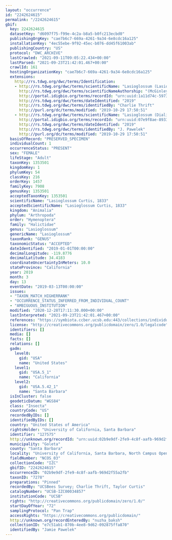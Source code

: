 ```yaml
---
layout: "occurrence"
id: "2242624615"
permalink: "/2242624615"
gbif:
  key: 2242624615
  datasetKey: "d6097f75-f99e-4c2a-b8a5-b0fc213ecbd0"
  publishingOrgKey: "cae7b6c7-669a-4261-9a34-6e8cdc16a125"
  installationKey: "4ec55ebe-9f92-45ec-b076-dd45f61003ab"
  publishingCountry: "US"
  protocol: "DWC_ARCHIVE"
  lastCrawled: "2021-09-11T09:05:22.434+00:00"
  lastParsed: "2021-09-23T21:42:01.467+00:00"
  crawlId: 161
  hostingOrganizationKey: "cae7b6c7-669a-4261-9a34-6e8cdc16a125"
  extensions:
    http://rs.tdwg.org/dwc/terms/Identification:
    - http://rs.tdwg.org/dwc/terms/scientificName: "Lasioglossum (Lasioglossum)"
      http://rs.tdwg.org/dwc/terms/scientificNameAuthorship: "(McGinley, 1986)"
      http://portal.idigbio.org/terms/recordId: "urn:uuid:1a11d74c-5973-4c31-a7d4-0178c5fa2009"
      http://rs.tdwg.org/dwc/terms/dateIdentified: "2019"
      http://rs.tdwg.org/dwc/terms/identifiedBy: "Charlie Thrift"
      http://purl.org/dc/terms/modified: "2019-10-29 17:50:51"
    - http://rs.tdwg.org/dwc/terms/scientificName: "Lasioglossum (Dialictus) sp. SB-2"
      http://portal.idigbio.org/terms/recordId: "urn:uuid:07e9f8ae-8933-4ebc-8e0d-519f75255c3c"
      http://rs.tdwg.org/dwc/terms/dateIdentified: "2019"
      http://rs.tdwg.org/dwc/terms/identifiedBy: "J. Pawelek"
      http://purl.org/dc/terms/modified: "2019-10-29 17:50:51"
  basisOfRecord: "PRESERVED_SPECIMEN"
  individualCount: 1
  occurrenceStatus: "PRESENT"
  sex: "FEMALE"
  lifeStage: "Adult"
  taxonKey: 1353501
  kingdomKey: 1
  phylumKey: 54
  classKey: 216
  orderKey: 1457
  familyKey: 7908
  genusKey: 1353501
  acceptedTaxonKey: 1353501
  scientificName: "Lasioglossum Curtis, 1833"
  acceptedScientificName: "Lasioglossum Curtis, 1833"
  kingdom: "Animalia"
  phylum: "Arthropoda"
  order: "Hymenoptera"
  family: "Halictidae"
  genus: "Lasioglossum"
  genericName: "Lasioglossum"
  taxonRank: "GENUS"
  taxonomicStatus: "ACCEPTED"
  dateIdentified: "2019-01-01T00:00:00"
  decimalLongitude: -119.8776
  decimalLatitude: 34.4183
  coordinateUncertaintyInMeters: 10.0
  stateProvince: "California"
  year: 2019
  month: 3
  day: 13
  eventDate: "2019-03-13T00:00:00"
  issues:
  - "TAXON_MATCH_HIGHERRANK"
  - "OCCURRENCE_STATUS_INFERRED_FROM_INDIVIDUAL_COUNT"
  - "AMBIGUOUS_INSTITUTION"
  modified: "2020-12-28T17:11:30.000+00:00"
  lastInterpreted: "2021-09-23T21:42:01.467+00:00"
  references: "https://symbiota.ccber.ucsb.edu:443/collections/individual/index.php?occid=127575"
  license: "http://creativecommons.org/publicdomain/zero/1.0/legalcode"
  identifiers: []
  media: []
  facts: []
  relations: []
  gadm:
    level0:
      gid: "USA"
      name: "United States"
    level1:
      gid: "USA.5_1"
      name: "California"
    level2:
      gid: "USA.5.42_1"
      name: "Santa Barbara"
  isInCluster: false
  geodeticDatum: "WGS84"
  class: "Insecta"
  countryCode: "US"
  recordedByIDs: []
  identifiedByIDs: []
  country: "United States of America"
  rightsHolder: "University of California, Santa Barbara"
  identifier: "127575"
  http://unknown.org/recordId: "urn:uuid:02b9e9df-2fe9-4c8f-aafb-969d2f55a2fb"
  municipality: "Goleta"
  county: "Santa Barbara"
  locality: "University of California, Santa Barbara, North Campus Open Space"
  fieldNumber: "NCOS_03"
  collectionCode: "IZC"
  gbifID: "2242624615"
  occurrenceID: "02b9e9df-2fe9-4c8f-aafb-969d2f55a2fb"
  taxonID: "7278"
  preparations: "Pinned"
  recordedBy: "UCSBees Survey; Charlie Thrift, Taylor Curtis"
  catalogNumber: "UCSB-IZC00034857"
  institutionCode: "UCSB"
  rights: "http://creativecommons.org/publicdomain/zero/1.0/"
  startDayOfYear: "72"
  samplingProtocol: "Pan Trap"
  accessRights: "https://creativecommons.org/publicdomain/"
  http://unknown.org/recordEnteredBy: "nuzha_baksh"
  collectionID: "e7c51ab1-870b-4ee8-9d62-092875ffa870"
  identifiedBy: "Jamie Pawelek"
---
```

